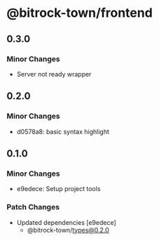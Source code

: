 # @bitrock-town/frontend

## 0.3.0

### Minor Changes

- Server not ready wrapper

## 0.2.0

### Minor Changes

- d0578a8: basic syntax highlight

## 0.1.0

### Minor Changes

- e9edece: Setup project tools

### Patch Changes

- Updated dependencies [e9edece]
  - @bitrock-town/types@0.2.0
